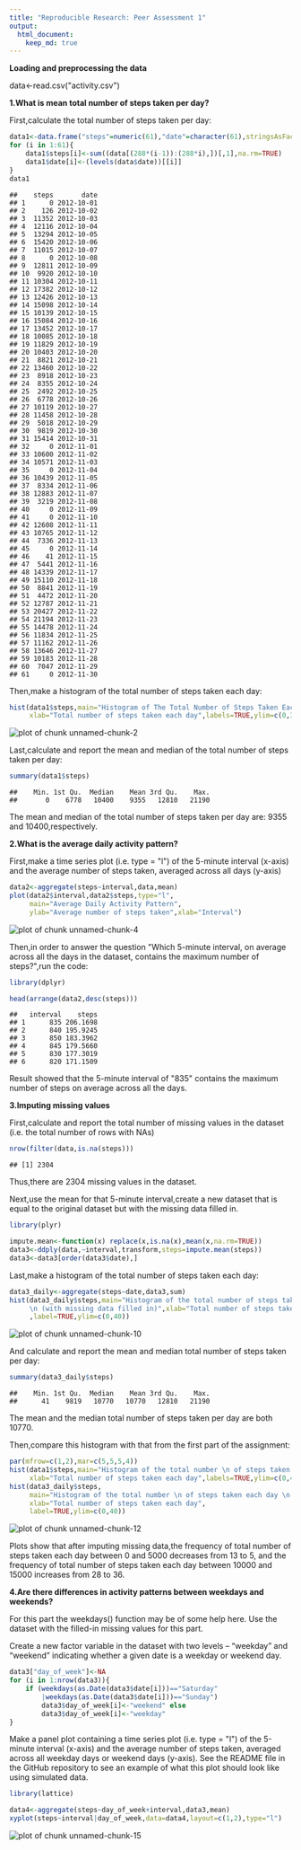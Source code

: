 ```yaml
---
title: "Reproducible Research: Peer Assessment 1"
output: 
  html_document:
    keep_md: true
---
```



**Loading and preprocessing the data**

data<-read.csv("activity.csv")


**1.What is mean total number of steps taken per day?**

First,calculate the total number of steps taken per day:

```r
data1<-data.frame("steps"=numeric(61),"date"=character(61),stringsAsFactors=FALSE)
for (i in 1:61){
    data1$steps[i]<-sum((data[(288*(i-1)):(288*i),])[,1],na.rm=TRUE)
    data1$date[i]<-(levels(data$date))[[i]]
}
data1
```

```
##    steps       date
## 1      0 2012-10-01
## 2    126 2012-10-02
## 3  11352 2012-10-03
## 4  12116 2012-10-04
## 5  13294 2012-10-05
## 6  15420 2012-10-06
## 7  11015 2012-10-07
## 8      0 2012-10-08
## 9  12811 2012-10-09
## 10  9920 2012-10-10
## 11 10304 2012-10-11
## 12 17382 2012-10-12
## 13 12426 2012-10-13
## 14 15098 2012-10-14
## 15 10139 2012-10-15
## 16 15084 2012-10-16
## 17 13452 2012-10-17
## 18 10085 2012-10-18
## 19 11829 2012-10-19
## 20 10403 2012-10-20
## 21  8821 2012-10-21
## 22 13460 2012-10-22
## 23  8918 2012-10-23
## 24  8355 2012-10-24
## 25  2492 2012-10-25
## 26  6778 2012-10-26
## 27 10119 2012-10-27
## 28 11458 2012-10-28
## 29  5018 2012-10-29
## 30  9819 2012-10-30
## 31 15414 2012-10-31
## 32     0 2012-11-01
## 33 10600 2012-11-02
## 34 10571 2012-11-03
## 35     0 2012-11-04
## 36 10439 2012-11-05
## 37  8334 2012-11-06
## 38 12883 2012-11-07
## 39  3219 2012-11-08
## 40     0 2012-11-09
## 41     0 2012-11-10
## 42 12608 2012-11-11
## 43 10765 2012-11-12
## 44  7336 2012-11-13
## 45     0 2012-11-14
## 46    41 2012-11-15
## 47  5441 2012-11-16
## 48 14339 2012-11-17
## 49 15110 2012-11-18
## 50  8841 2012-11-19
## 51  4472 2012-11-20
## 52 12787 2012-11-21
## 53 20427 2012-11-22
## 54 21194 2012-11-23
## 55 14478 2012-11-24
## 56 11834 2012-11-25
## 57 11162 2012-11-26
## 58 13646 2012-11-27
## 59 10183 2012-11-28
## 60  7047 2012-11-29
## 61     0 2012-11-30
```

Then,make a histogram of the total number of steps taken each day:

```r
hist(data1$steps,main="Histogram of The Total Number of Steps Taken Each Day",
     xlab="Total number of steps taken each day",labels=TRUE,ylim=c(0,35))
```

![plot of chunk unnamed-chunk-2](figure/unnamed-chunk-2-1.png) 

Last,calculate and report the mean and median of the total number of steps taken per day:

```r
summary(data1$steps)
```

```
##    Min. 1st Qu.  Median    Mean 3rd Qu.    Max. 
##       0    6778   10400    9355   12810   21190
```
The mean and median of the total number of steps taken per day are: 9355 and 10400,respectively.

**2.What is the average daily activity pattern?**

First,make a time series plot (i.e. type = "l") of the 5-minute interval (x-axis) and the average number of steps taken, averaged across all days (y-axis)

```r
data2<-aggregate(steps~interval,data,mean)
plot(data2$interval,data2$steps,type="l",
     main="Average Daily Activity Pattern",
     ylab="Average number of steps taken",xlab="Interval")
```

![plot of chunk unnamed-chunk-4](figure/unnamed-chunk-4-1.png) 

Then,in order to answer the question "Which 5-minute interval, on average across all the days in the dataset, contains the maximum number of steps?",run the code:

```r
library(dplyr)
```

```r
head(arrange(data2,desc(steps)))
```

```
##   interval    steps
## 1      835 206.1698
## 2      840 195.9245
## 3      850 183.3962
## 4      845 179.5660
## 5      830 177.3019
## 6      820 171.1509
```
Result showed that the 5-minute interval of "835" contains the maximum number of steps on average across all the days.


**3.Imputing missing values**

First,calculate and report the total number of missing values in the dataset (i.e. the total number of rows with NAs)

```r
nrow(filter(data,is.na(steps)))
```

```
## [1] 2304
```

Thus,there are 2304 missing values in the dataset.

Next,use the mean for that 5-minute interval,create a new dataset that is equal to the original dataset but with the missing data filled in.

```r
library(plyr)
```

```r
impute.mean<-function(x) replace(x,is.na(x),mean(x,na.rm=TRUE))
data3<-ddply(data,~interval,transform,steps=impute.mean(steps))
data3<-data3[order(data3$date),]
```

Last,make a histogram of the total number of steps taken each day:

```r
data3_daily<-aggregate(steps~date,data3,sum)
hist(data3_daily$steps,main="Histogram of the total number of steps taken each day
     \n (with missing data filled in)",xlab="Total number of steps taken each day"
     ,label=TRUE,ylim=c(0,40))
```

![plot of chunk unnamed-chunk-10](figure/unnamed-chunk-10-1.png) 

And calculate and report the mean and median total number of steps taken per day:

```r
summary(data3_daily$steps)
```

```
##    Min. 1st Qu.  Median    Mean 3rd Qu.    Max. 
##      41    9819   10770   10770   12810   21190
```

The mean and the median total number of steps taken per day are both 10770.

Then,compare this histogram with that from the first part of the assignment:

```r
par(mfrow=c(1,2),mar=c(5,5,5,4))
hist(data1$steps,main="Histogram of the total number \n of steps taken each day",
     xlab="Total number of steps taken each day",labels=TRUE,ylim=c(0,40))
hist(data3_daily$steps,
     main="Histogram of the total number \n of steps taken each day \n (with missing data filled in)",
     xlab="Total number of steps taken each day",
     label=TRUE,ylim=c(0,40))
```

![plot of chunk unnamed-chunk-12](figure/unnamed-chunk-12-1.png) 

Plots show that after imputing missing data,the frequency of total number of steps taken each day between 0 and 5000 decreases from 13 to 5, and the frequency of total number of steps taken each day between 10000 and 15000 increases from 28 to 36. 


**4.Are there differences in activity patterns between weekdays and weekends?**

For this part the weekdays() function may be of some help here. Use the dataset with the filled-in missing values for this part.

Create a new factor variable in the dataset with two levels – “weekday” and “weekend” indicating whether a given date is a weekday or weekend day.

```r
data3["day_of_week"]<-NA
for (i in 1:nrow(data3)){
    if (weekdays(as.Date(data3$date[i]))=="Saturday" 
        |weekdays(as.Date(data3$date[i]))=="Sunday")
        data3$day_of_week[i]<-"weekend" else
        data3$day_of_week[i]<-"weekday"
}
```

Make a panel plot containing a time series plot (i.e. type = "l") of the 5-minute interval (x-axis) and the average number of steps taken, averaged across all weekday days or weekend days (y-axis). See the README file in the GitHub repository to see an example of what this plot should look like using simulated data.

```r
library(lattice)
```

```r
data4<-aggregate(steps~day_of_week+interval,data3,mean)
xyplot(steps~interval|day_of_week,data=data4,layout=c(1,2),type="l")
```

![plot of chunk unnamed-chunk-15](figure/unnamed-chunk-15-1.png) 
